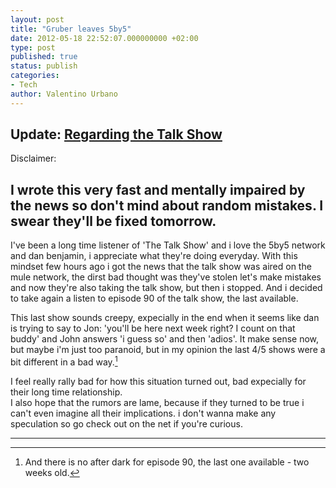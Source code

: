 ```yaml
---
layout: post
title: "Gruber leaves 5by5"
date: 2012-05-18 22:52:07.000000000 +02:00
type: post
published: true
status: publish
categories:
- Tech
author: Valentino Urbano 
---
```


## Update: [Regarding the Talk Show][0]  

Disclaimer:

## I wrote this very fast and mentally impaired by the news so don't mind about random mistakes. I swear they'll be fixed tomorrow.

I've been a long time listener of 'The Talk Show' and i love the 5by5 network and dan benjamin, i appreciate what they're doing everyday. With this mindset few hours ago i got the news that the talk show was aired on the mule network, the dirst bad thought was they've stolen let's make mistakes and now they're also taking the talk show, but then i stopped. And i decided to take again a listen to episode 90 of the talk show, the last available.

This last show sounds creepy, expecially in the end when it seems like dan is trying to say to Jon: 'you'll be here next week right? I count on that buddy' and John answers 'i guess so' and then 'adios'. It make sense now, but maybe i'm just too paranoid, but in my opinion the last 4/5 shows were a bit different in a bad way.[^1]

I feel really rally bad for how this situation turned out, bad expecially for their long time relationship.  
I also hope that the rumors are lame, because if they turned to be true i can't even imagine all their implications. i don't wanna make any speculation so go check out on the net if you're curious.

---

[^1]: And there is no after dark for episode 90, the last one available - two weeks old.



[0]: /regarding-the-talk-show.html